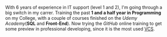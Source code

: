 With 6 years of experience in IT support (level 1 and 2), I'm going through a big switch in my carrer.
Training the past **1 and a half year in Programming** on my College,  with a couple of courses finished on the *Udemy Academy*(**SQL** and **Front-End**).
Now trying the *GitHub* online training to get some preview in professional developing, since it is the most used [VCS](https://www.quora.com/What-is-the-most-used-version-control-system).
